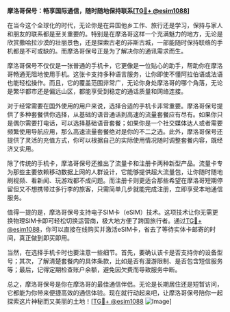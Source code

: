 **摩洛哥保号：畅享国际通信，随时随地保持联系[[TG💪+ @esim1088](https://t.me/s/esim1088)]**

在当今这个全球化的时代，无论你是在异国他乡工作、旅行还是学习，保持与家人和朋友的联系都是至关重要的。特别是在摩洛哥这样一个充满魅力的地方，无论是欣赏撒哈拉沙漠的壮丽景色，还是探索古老的非斯古城，一部能随时保持联络的手机都是不可或缺的。而摩洛哥保号正是为了解决你的通讯需求而生。

摩洛哥保号不仅仅是一张普通的手机卡，它更像是一位贴心的助手，帮助你在摩洛哥畅通无阻地使用手机。这张卡支持多种语言服务，让你即使不懂阿拉伯语或法语也能轻松操作。而且，它的覆盖范围非常广，无论你身处摩洛哥的哪个角落，无论是繁华都市还是偏远山区，都能享受到稳定的通话质量和网络连接。

对于经常需要在国外使用的用户来说，选择合适的手机卡非常重要。摩洛哥保号提供了多种套餐供你选择，从基础的语音通话到高速的流量套餐应有尽有。如果你只是偶尔需要打电话，可以选择基础语音套餐；如果你是一个社交媒体达人或者需要频繁使用导航应用，那么高速流量套餐绝对是你的不二之选。此外，摩洛哥保号还提供了灵活的充值方式，你可以根据自己的实际使用情况随时调整套餐内容，既经济又实用。

除了传统的手机卡，摩洛哥保号还推出了流量卡和注册卡两种新型产品。流量卡专为那些主要依赖移动数据上网的人群设计，它能够提供超大流量包，让你随时随地刷视频、看新闻、玩游戏都不成问题。而注册卡则更适合那些希望在摩洛哥短期停留但又不想携带过多行李的旅客，只需简单几步就能完成注册，立即享受本地通信服务。

值得一提的是，摩洛哥保号支持电子SIM卡（eSIM）技术。这项技术让你无需更换物理SIM卡即可轻松切换运营商，极大地方便了跨国旅行者。通过[TG💪+ @esim1088](https://t.me/s/esim1088)，你可以直接在线购买并激活eSIM卡，省去了等待实体卡邮寄的时间，真正做到即买即用。

当然，在选择手机卡时也要注意一些细节。首先，要确认该卡是否支持你的设备型号；其次，了解清楚套餐内的具体条款，比如是否有漫游限制、是否包含短信服务等；最后，记得定期检查账户余额，避免因欠费而导致服务中断。

总之，摩洛哥保号是你在摩洛哥的最佳通信伴侣。无论是长期居住还是短暂访问，它都能为你带来便捷高效的通信体验。现在就行动起来吧，让摩洛哥保号陪你一起探索这片神秘而又美丽的土地！[[TG💪+ @esim1088](https://t.me/s/esim1088) ![Image](https://i.postimg.cc/4NQfJmqS/Snipaste-2025-05-13-00-14-12.png)]